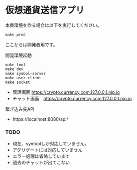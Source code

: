 # 仮想通貨送信アプリ

本番環境を作る場合は以下を実行してください。

```shell
make prod
```

ここからは開発者用です。

開発環境起動

```shell
make tool
make dev
make symbol-server
make user-client
make socket
```


- 管理画面 https://crypto.currency.com.127.0.0.1.nip.io
- チャット画面　https://crypto.currency.com.127.0.0.1.nip.io

繋ぎ込み先API
 - https://localhost:8080/api/

### TODO
 - 現在、symbolしか対応していません。
 - アグリゲートには対応していません
 - エラー処理は省略しています
 - 過去のチャットが出てこない
